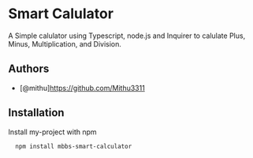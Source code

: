 
# Smart Calulator

A Simple calulator using Typescript, node.js and Inquirer to calulate Plus, Minus, Multiplication, and Division.
## Authors

- [@mithu]https://github.com/Mithu3311


## Installation

Install my-project with npm

```bash
  npm install mbbs-smart-calculator
  
```
    
